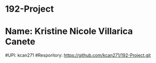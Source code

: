 # 192-Project
# Name: Kristine Nicole Villarica Canete
#UPI: kcan271
#Resporitory: https://github.com/kcan271/192-Project.git

